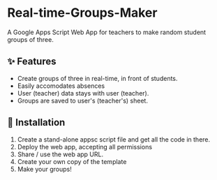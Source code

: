 # Real-time-Groups-Maker

A Google Apps Script Web App for teachers to make random student groups of three.

## ✨ Features
- Create groups of three in real-time, in front of students.
- Easily accomodates absences
- User (teacher) data stays with user (teacher).
- Groups are saved to user's (teacher's) sheet.

## 🚀 Installation
1. Create a stand-alone appsc script file and get all the code in there.
2. Deploy the web app, accepting all permissions
3. Share / use the web app URL.
4. Create your own copy of the template
5. Make your groups!
